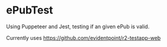 # ePubTest

Using Puppeteer and Jest, testing if an given ePub is valid.

Currently uses https://github.com/evidentpoint/r2-testapp-web
